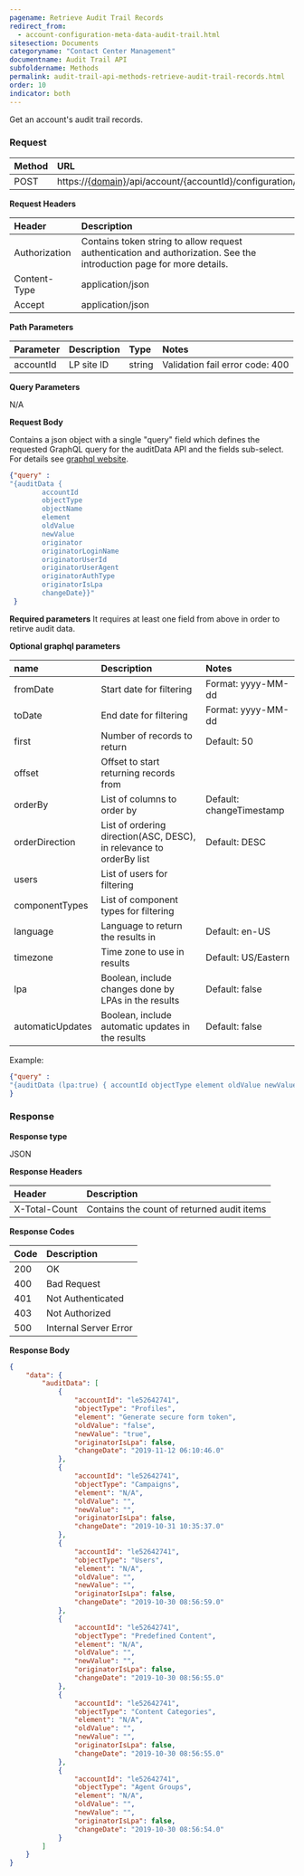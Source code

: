 ```yaml
---
pagename: Retrieve Audit Trail Records
redirect_from:
  - account-configuration-meta-data-audit-trail.html
sitesection: Documents
categoryname: "Contact Center Management"
documentname: Audit Trail API
subfoldername: Methods
permalink: audit-trail-api-methods-retrieve-audit-trail-records.html
order: 10
indicator: both
---
```


Get an account's audit trail records.

### Request

| Method | URL |
| :-------- | :------ |
| POST | https://[{domain}](/agent-domain-domain-api.html)/api/account/{accountId}/configuration/metadata/audit |

**Request Headers**

| Header | Description |
| :------- | :-------------- |
|Authorization | Contains token string to allow request authentication and authorization. See the introduction page for more details. |
|Content-Type | application/json |
|Accept | application/json |

**Path Parameters**

|Parameter|  Description|  Type|  Notes|
|:----------|  :--------------|  :--------------|  :---|
|accountId|  LP site ID|  string |  Validation fail error code: 400 |

**Query Parameters**

N/A

**Request Body**

Contains a json object with a single "query" field which defines the requested GraphQL query for the auditData API and the fields sub-select. For details see [graphql website](http://graphql.org/).

```json
{"query" : 
"{auditData { 
        accountId 
        objectType 
        objectName 
        element 
        oldValue 
        newValue 
        originator 
        originatorLoginName
        originatorUserId
        originatorUserAgent
        originatorAuthType 
        originatorIsLpa 
        changeDate}}"
 } 
```
**Required parameters**
It requires at least one field from above in order to retirve audit data.

**Optional graphql parameters**

|name|Description|Notes|
| :--- | :--- | :--- |
|fromDate|Start date for filtering|Format: yyyy-MM-dd|
|toDate|End date for filtering|Format: yyyy-MM-dd|
|first|Number of records to return|Default: 50|
|offset|Offset to start returning records from||
|orderBy|List of columns to order by|Default: changeTimestamp|
|orderDirection|List of ordering direction(ASC, DESC), in relevance to orderBy list|Default: DESC|
|users|List of users for filtering||
|componentTypes|List of component types for filtering||
|language|Language to return the results in|Default: en-US|
|timezone|Time zone to use in results|Default: US/Eastern|
|lpa|Boolean, include changes done by LPAs in the results|Default: false|
|automaticUpdates|Boolean, include automatic updates in the results|Default: false|

Example:
```json
{"query" : 
"{auditData (lpa:true) { accountId objectType element oldValue newValue originatorIsLpa changeDate}}"
}

```

### Response

**Response type**

JSON

**Response Headers**

|Header|Description|
| :--- | :--- |
|X-Total-Count|Contains the count of returned audit items|

**Response Codes**

| Code | Description |
| :----- | :------------ |
| 200 | OK |
| 400 | Bad Request |
| 401 | Not Authenticated |
| 403 | Not Authorized |
| 500 | Internal Server Error |


**Response Body**

```json
{
    "data": {
        "auditData": [
            {
                "accountId": "le52642741",
                "objectType": "Profiles",
                "element": "Generate secure form token",
                "oldValue": "false",
                "newValue": "true",
                "originatorIsLpa": false,
                "changeDate": "2019-11-12 06:10:46.0"
            },
            {
                "accountId": "le52642741",
                "objectType": "Campaigns",
                "element": "N/A",
                "oldValue": "",
                "newValue": "",
                "originatorIsLpa": false,
                "changeDate": "2019-10-31 10:35:37.0"
            },
            {
                "accountId": "le52642741",
                "objectType": "Users",
                "element": "N/A",
                "oldValue": "",
                "newValue": "",
                "originatorIsLpa": false,
                "changeDate": "2019-10-30 08:56:59.0"
            },
            {
                "accountId": "le52642741",
                "objectType": "Predefined Content",
                "element": "N/A",
                "oldValue": "",
                "newValue": "",
                "originatorIsLpa": false,
                "changeDate": "2019-10-30 08:56:55.0"
            },
            {
                "accountId": "le52642741",
                "objectType": "Content Categories",
                "element": "N/A",
                "oldValue": "",
                "newValue": "",
                "originatorIsLpa": false,
                "changeDate": "2019-10-30 08:56:55.0"
            },
            {
                "accountId": "le52642741",
                "objectType": "Agent Groups",
                "element": "N/A",
                "oldValue": "",
                "newValue": "",
                "originatorIsLpa": false,
                "changeDate": "2019-10-30 08:56:54.0"
            }
        ]
    }
}
```
